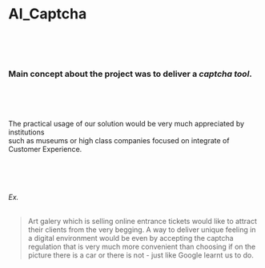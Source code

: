 # AI_Captcha

<br/>
<br/>
<br/>

### Main concept about the project was to deliver a *captcha tool*.

<br/>
<br/>
<br/>

The practical usage of our solution would be very much appreciated by institutions <br/>
such as museums or high class companies focused on integrate of Customer Experience.

<br/>
<br/>
<br/>

*Ex.*    
<br/>
 > Art galery which is selling online entrance tickets would like to attract their clients from the very begging. A way to deliver unique feeling in a digital environment would be even by accepting the captcha regulation that is very much more convenient than choosing if on the picture there is a car or there is not - just like Google learnt us to do.

